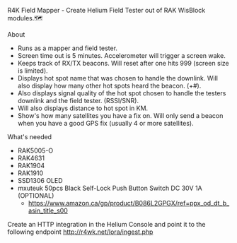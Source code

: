 R4K Field Mapper - Create Helium Field Tester out of RAK WisBlock modules.🗺️

About
- Runs as a mapper and field tester.
- Screen time out is 5 minutes. Accelerometer will trigger a screen wake.
- Keeps track of RX/TX beacons. Will reset after one hits 999 (screen size is limited).
- Displays hot spot name that was chosen to handle the downlink. Will also display how many other hot spots heard the beacon. (+#).
- Also displays signal quality of the hot spot chosen to handle the testers downlink and the field tester. (RSSI/SNR).
- Will also displays distance to hot spot in KM.
- Show's how many satellites you have a fix on. Will only send a beacon when you have a good GPS fix (usually 4 or more satellites). 

What's needed
- RAK5005-O
- RAK4631
- RAK1904
- RAK1910
- SSD1306 OLED
- mxuteuk 50pcs Black Self-Lock Push Button Switch DC 30V 1A (OPTIONAL)
  - https://www.amazon.ca/gp/product/B086L2GPGX/ref=ppx_od_dt_b_asin_title_s00

Create an HTTP integration in the Helium Console and point it to the following endpoint 
http://r4wk.net/lora/ingest.php
